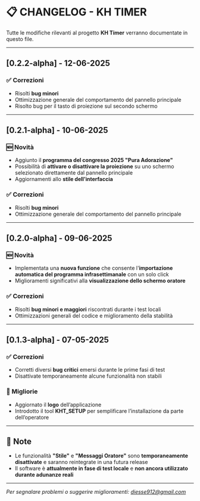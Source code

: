 # 📋 CHANGELOG - KH TIMER

Tutte le modifiche rilevanti al progetto **KH Timer** verranno documentate in questo file.

---
## [0.2.2-alpha] - 12-06-2025

### ✅ Correzioni
- Risolti **bug minori**
- Ottimizzazione generale del comportamento del pannello principale
- Risolto bug per il tasto di proiezione sul secondo schermo

---

## [0.2.1-alpha] - 10-06-2025

### 🆕 Novità
- Aggiunto il **programma del congresso 2025 "Pura Adorazione"**
- Possibilità di **attivare o disattivare la proiezione** su uno schermo selezionato direttamente dal pannello principale
- Aggiornamenti allo **stile dell’interfaccia**

### ✅ Correzioni
- Risolti **bug minori**
- Ottimizzazione generale del comportamento del pannello principale

---

## [0.2.0-alpha] - 09-06-2025

### 🆕 Novità
- Implementata una **nuova funzione** che consente l'**importazione automatica del programma infrasettimanale** con un solo click
- Miglioramenti significativi alla **visualizzazione dello schermo oratore**

### ✅ Correzioni
- Risolti **bug minori e maggiori** riscontrati durante i test locali
- Ottimizzazioni generali del codice e miglioramento della stabilità

---

## [0.1.3-alpha] - 07-05-2025

### ✅ Correzioni
- Corretti diversi **bug critici** emersi durante le prime fasi di test
- Disattivate temporaneamente alcune funzionalità non stabili

### 🔧 Migliorie
- Aggiornato il **logo** dell’applicazione
- Introdotto il tool **KHT_SETUP** per semplificare l’installazione da parte dell’operatore

---

## 📌 Note

- Le funzionalità **"Stile"** e **"Messaggi Oratore"** sono **temporaneamente disattivate** e saranno reintegrate in una futura release
- Il software è **attualmente in fase di test locale** e **non ancora utilizzato durante adunanze reali**

---

*Per segnalare problemi o suggerire miglioramenti: diesse912@gmail.com*

